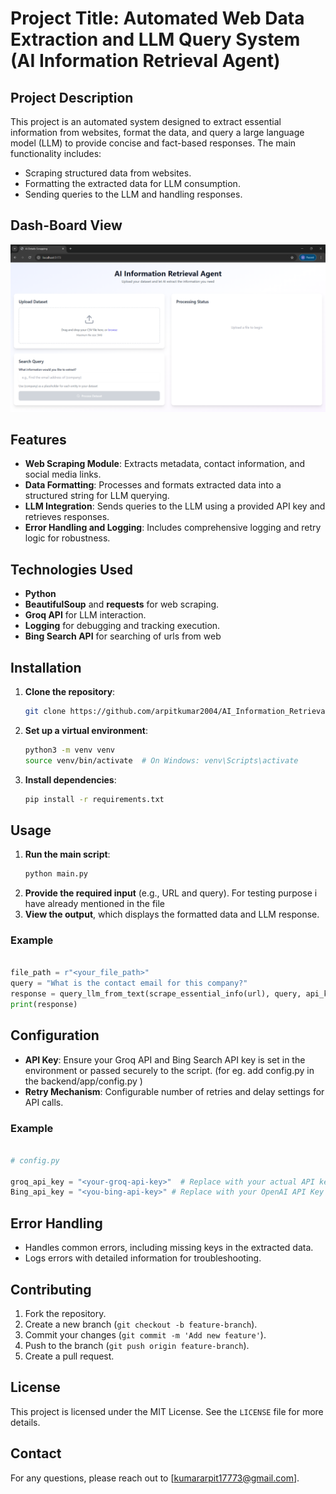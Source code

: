 # Project Title: Automated Web Data Extraction and LLM Query System (AI Information Retrieval Agent)

## Project Description
This project is an automated system designed to extract essential information from websites, format the data, and query a large language model (LLM) to provide concise and fact-based responses. The main functionality includes:
- Scraping structured data from websites.
- Formatting the extracted data for LLM consumption.
- Sending queries to the LLM and handling responses.

## Dash-Board View
![Dash-Board Image](AI-Details-Scrapping.png)

## Features
- **Web Scraping Module**: Extracts metadata, contact information, and social media links.
- **Data Formatting**: Processes and formats extracted data into a structured string for LLM querying.
- **LLM Integration**: Sends queries to the LLM using a provided API key and retrieves responses.
- **Error Handling and Logging**: Includes comprehensive logging and retry logic for robustness.

## Technologies Used
- **Python**
- **BeautifulSoup** and **requests** for web scraping.
- **Groq API** for LLM interaction.
- **Logging** for debugging and tracking execution.
- **Bing Search API** for searching of urls from web

## Installation
1. **Clone the repository**:
   ```bash
   git clone https://github.com/arpitkumar2004/AI_Information_Retrieval_Agent.git

   ```
2. **Set up a virtual environment**:
   ```bash
   python3 -m venv venv
   source venv/bin/activate  # On Windows: venv\Scripts\activate
   ```
3. **Install dependencies**:
   ```bash
   pip install -r requirements.txt
   ```

## Usage
1. **Run the main script**:
   ```bash
   python main.py
   ```
2. **Provide the required input** (e.g., URL and query). For testing purpose i have already mentioned in the file
3. **View the output**, which displays the formatted data and LLM response.

### Example
```python

file_path = r"<your_file_path>"
query = "What is the contact email for this company?"
response = query_llm_from_text(scrape_essential_info(url), query, api_key)
print(response)

```

## Configuration
- **API Key**: Ensure your Groq API and Bing Search API key is set in the environment or passed securely to the script. (for eg. add config.py in the backend/app/config.py )
- **Retry Mechanism**: Configurable number of retries and delay settings for API calls.

### Example
```python

# config.py

groq_api_key = "<your-groq-api-key>"  # Replace with your actual API key
Bing_api_key = "<you-bing-api-key>" # Replace with your OpenAI API Key

```

## Error Handling
- Handles common errors, including missing keys in the extracted data.
- Logs errors with detailed information for troubleshooting.

## Contributing
1. Fork the repository.
2. Create a new branch (`git checkout -b feature-branch`).
3. Commit your changes (`git commit -m 'Add new feature'`).
4. Push to the branch (`git push origin feature-branch`).
5. Create a pull request.

## License
This project is licensed under the MIT License. See the `LICENSE` file for more details.

## Contact
For any questions, please reach out to [kumararpit17773@gmail.com].

